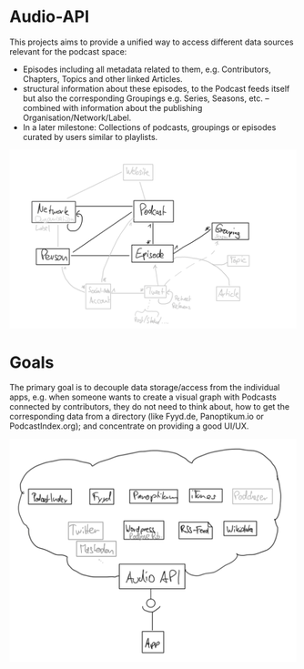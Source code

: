 # Audio-API

This projects aims to provide a unified way to access different data sources relevant for the podcast space: 
* Episodes including all metadata related to them, e.g. Contributors, Chapters, Topics and other linked Articles.
* structural information about these episodes, to the Podcast feeds itself but also the corresponding Groupings e.g. Series, Seasons, etc. – combined with information about the publishing Organisation/Network/Label.
* In a later milestone: Collections of podcasts, groupings or episodes curated by users similar to playlists.

![Entities](docs/entities_v0.png)

# Goals

The primary goal is to decouple data storage/access from the individual apps, e.g. when someone wants to create a visual graph with Podcasts connected by contributors, they do not need to think about, how to get the corresponding data from a directory (like Fyyd.de, Panoptikum.io or PodcastIndex.org); and concentrate on providing a good UI/UX.

![Components](docs/components_v0.png)


